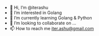- 👋 Hi, I’m @iterashu
- 👀 I’m interested in Golang
- 🌱 I’m currently learning Golang & Python
- 💞️ I’m looking to collaborate on ...
- 📫 How to reach me iter.ashu@gmail.com

<!---
iterashu/iterashu is a ✨ special ✨ repository because its `README.md` (this file) appears on your GitHub profile.
You can click the Preview link to take a look at your changes.
--->
